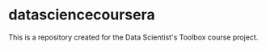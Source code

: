 datasciencecoursera
===================

This is a repository created for the Data Scientist's Toolbox course project.
